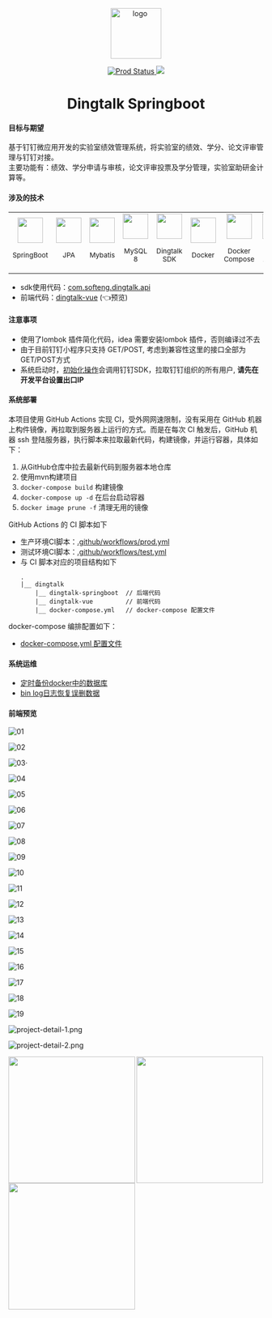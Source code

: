 <p align="center"><img width="100" src="https://i.loli.net/2020/11/12/8pP5y6eHwX1VfLd.png" alt="logo"></p>

<p align="center">
  <a href="https://github.com/zhanyeye/dingtalk-springboot/actions?query=workflow%3AProd">
    <img src="https://github.com/zhanyeye/dingtalk-springboot/workflows/Prod/badge.svg?branch=master" alt="Prod Status">
  </a>
  <a href="https://github.com/zhanyeye/dingtalk-springboot/actions?query=workflow%3ATest">
    <img src="https://github.com/zhanyeye/dingtalk-springboot/workflows/Test/badge.svg?branch=test">
  </a>
</p>

<h1 align="center">Dingtalk Springboot</h1>

#### 目标与期望

基于钉钉微应用开发的实验室绩效管理系统，将实验室的绩效、学分、论文评审管理与钉钉对接。  
主要功能有：绩效、学分申请与审核，论文评审投票及学分管理，实验室助研金计算等。

#### 涉及的技术

<table>
  <tbody>
    <tr>
      <td align="center" valign="middle">
        <a href="https://spring.io/projects/spring-boot" target="_blank">
          <img width="50px" src="https://spring.io/images/spring-initializr-4291cc0115eb104348717b82161a81de.svg">
        </a>
        <p>
          <sub>SpringBoot</sub>
        </p>
      </td>
      <td align="center" valign="middle">
        <a href="https://spring.io/projects/spring-data-jpa#overview" target="_blank">
          <img width="50px" src="https://i.loli.net/2020/11/13/pR8OtwsSacyuDU7.png">
        </a>
        <p>
          <sub>JPA</sub>
        </p>
      </td>
      <td align="center" valign="middle">
        <a href="https://mybatis.org/mybatis-3/" target="_blank">
          <img width="50px" src="https://i.loli.net/2021/01/06/lSeIVLagyb4TFWN.png">
        </a>
        <p>
          <sub>Mybatis</sub>
        </p>
      </td>
      <td align="center" valign="middle">
        <a href="https://dev.mysql.com/downloads/mysql/">
          <img width="50px" src="https://i.loli.net/2020/11/13/GQE3xMAbWd72hVc.png">
        </a>
        <p>
          <sub>MySQL 8</sub>
        </p>
      </td>
      <td align="center" valign="middle">
        <a href="https://ding-doc.dingtalk.com/doc#/faquestions/vzbp02" target="_blank">
          <img width="50px" src="https://i.loli.net/2020/11/13/DVpc9nF2JToQyHg.png">
        </a>
        <p>
          <sub>Dingtalk SDK</sub>
        </p>
      </td>
      <td align="center" valign="middle">
        <a href="https://docs.docker.com/" target="_blank">
          <img width="50px" src="https://i.loli.net/2020/11/13/27eyNzt698aoilM.png">
        </a>
        <p>
          <sub>Docker</sub>
        </p>
      </td>
      <td align="center" valign="middle">
        <a href="https://docs.docker.com/compose/" target="_blank">
          <img width="50px" src="https://i.loli.net/2020/11/13/TcewOXGMWHLiNtE.jpg">
        </a>
        <p>
          <sub>Docker Compose</sub>
        </p>
      </td>
      <td align="center" valign="middle">
        <a href="https://github.com/features/actions" target="_blank">
          <img width="50px" src="https://i.loli.net/2021/01/06/EcsNSzQZl2TPyB6.png">
        </a>
        <p>
          <sub>Github Actions</sub>
        </p>
      </td>
    </tr>
  </tbody>
</table>

+ sdk使用代码：[com.softeng.dingtalk.api](https://github.com/zhanyeye/dingtalk-springboot/tree/master/src/main/java/com/softeng/dingtalk/api)
+ 前端代码：[dingtalk-vue](https://github.com/zhanyeye/dingtalk-vue) (👈预览)



#### 注意事项

+ 使用了lombok 插件简化代码，idea 需要安装lombok 插件，否则编译过不去
+ 由于目前钉钉小程序只支持 GET/POST, 考虑到兼容性这里的接口全部为GET/POST方式
+ 系统启动时，[初始化操作](https://github.com/zhanyeye/dingtalk-springboot/blob/9e302075e2e8d55eb3736162066bf4bf203232c9/src/main/java/com/softeng/dingtalk/service/InitSys.java#L20)会调用钉钉SDK，拉取钉钉组织的所有用户, **请先在开发平台设置出口IP**


#### 系统部署
本项目使用 GitHub Actions 实现 CI，受外网网速限制，没有采用在 GitHub 机器上构件镜像，再拉取到服务器上运行的方式。而是在每次 CI 触发后，GitHub 机器 ssh 登陆服务器，执行脚本来拉取最新代码，构建镜像，并运行容器，具体如下：

1. 从GitHub仓库中拉去最新代码到服务器本地仓库
2. 使用mvn构建项目
3. `docker-compose build` 构建镜像
4. `docker-compose up -d` 在后台启动容器
5. `docker image prune -f` 清理无用的镜像 
   
GitHub Actions 的 CI 脚本如下
+ 生产环境CI脚本：[.github/workflows/prod.yml](https://github.com/zhanyeye/dingtalk-springboot/blob/master/.github/workflows/prod.yml)  
+ 测试环境CI脚本：[.github/workflows/test.yml](https://github.com/zhanyeye/dingtalk-springboot/blob/master/.github/workflows/test.yml)  
+ 与 CI 脚本对应的项目结构如下
  ```
  .
  |__ dingtalk
      |__ dingtalk-springboot  // 后端代码
      |__ dingtalk-vue         // 前端代码
      |__ docker-compose.yml   // docker-compose 配置文件
  ```

docker-compose 编排配置如下： 
+ [docker-compose.yml 配置文件](https://github.com/zhanyeye/dingtalk-springboot/wiki/docker_compose.yml)

#### 系统运维
+ [定时备份docker中的数据库](https://www.yuque.com/zhanyeye/devops/gii4pk)
+ [bin log日志恢复误删数据](https://www.cnblogs.com/dslx/p/11578972.html)


#### 前端预览


![01](https://raw.githubusercontent.com/zhanyeye/Figure-bed/win-pic/img/20210516093121.png)

![02](https://raw.githubusercontent.com/zhanyeye/Figure-bed/win-pic/img/20210516093431.png)

![03](https://raw.githubusercontent.com/zhanyeye/Figure-bed/win-pic/img/20210516093514.png)·

![04](https://raw.githubusercontent.com/zhanyeye/Figure-bed/win-pic/img/20210516093441.png)

![05](https://raw.githubusercontent.com/zhanyeye/Figure-bed/win-pic/img/20210516093452.png)

![06](https://raw.githubusercontent.com/zhanyeye/Figure-bed/win-pic/img/20210516093502.png)

![07](https://raw.githubusercontent.com/zhanyeye/Figure-bed/win-pic/img/20210516093234.png)

![08](https://raw.githubusercontent.com/zhanyeye/Figure-bed/win-pic/img/20210516093258.png)

![09](https://raw.githubusercontent.com/zhanyeye/Figure-bed/win-pic/img/20210516130529.png)

![10](https://raw.githubusercontent.com/zhanyeye/Figure-bed/win-pic/img/20210516130436.png)

![11](https://raw.githubusercontent.com/zhanyeye/Figure-bed/win-pic/img/20210516130546.png)

![12](https://raw.githubusercontent.com/zhanyeye/Figure-bed/win-pic/img/20210516130546.png)

![13](https://raw.githubusercontent.com/zhanyeye/Figure-bed/win-pic/img/20210516130612.png)

![14](https://raw.githubusercontent.com/zhanyeye/Figure-bed/win-pic/img/20210516093335.png)

![15](https://raw.githubusercontent.com/zhanyeye/Figure-bed/win-pic/img/20210516093409.png)

![16](https://raw.githubusercontent.com/zhanyeye/Figure-bed/win-pic/img/20210516093418.png)

![17](https://raw.githubusercontent.com/zhanyeye/Figure-bed/win-pic/img/20210516093523.png)

![18](https://raw.githubusercontent.com/zhanyeye/Figure-bed/win-pic/img/20210516093536.png)

![19](https://raw.githubusercontent.com/zhanyeye/Figure-bed/win-pic/img/20210516131332.png)


![project-detail-1.png](https://i.loli.net/2021/01/11/w8Tr7lUkK1pOaL9.png)

![project-detail-2.png](https://i.loli.net/2021/01/11/UihclBsEJA5wZab.png)


<img align="left" width="250" height="auto" src="https://i.loli.net/2020/12/12/j4s6RKzX7JTqyiM.png"/> 
<img align="left" width="250" height="auto" src="https://i.loli.net/2020/12/12/FTiDv3c1HGk5eKM.png"/> 
<img align="center" width="250" height="auto" src="https://i.loli.net/2020/12/12/GqWDFnU4dLmwXa7.png"/> 
